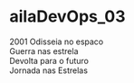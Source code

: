 # ailaDevOps_03
2001 Odisseia no espaco <br>
Guerra nas estrela <br>
Devolta para o futuro <br>
Jornada nas Estrelas<br>
